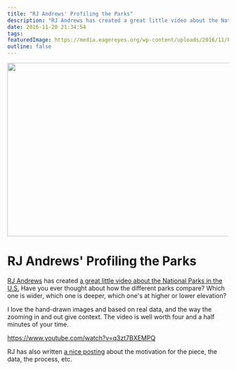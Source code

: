 ```yaml
---
title: "RJ Andrews' Profiling the Parks"
description: "RJ Andrews has created a great little video about the National Parks in the U.S. Have you ever thought about how the different parks compare? Which one is wider, which one is deeper, which one's at higher or lower elevation?"
date: 2016-11-20 21:34:54
tags: 
featuredImage: https://media.eagereyes.org/wp-content/uploads/2016/11/Profiling-the-Parks-by-RJ-Andrews_10.jpeg
outline: false
---
```


<p align="center"><img src="https://media.eagereyes.org/wp-content/uploads/2016/11/Profiling-the-Parks-by-RJ-Andrews_10.jpeg" width="700" height="394" /></p>

# RJ Andrews' Profiling the Parks

<a href="http://www.infowetrust.com/">RJ Andrews</a> has created <a href="https://www.youtube.com/watch?v=q3zt7BXEMPQ">a great little video about the National Parks in the U.S.</a> Have you ever thought about how the different parks compare? Which one is wider, which one is deeper, which one's at higher or lower elevation?

I love the hand-drawn images and based on real data, and the way the zooming in and out give context. The video is well worth four and a half minutes of your time.

https://www.youtube.com/watch?v=q3zt7BXEMPQ

RJ has also written <a href="http://www.infowetrust.com/parks/">a nice posting</a> about the motivation for the piece, the data, the process, etc.


<PostedBy />


